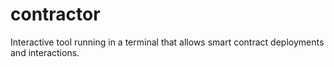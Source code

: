 # contractor

Interactive tool running in a terminal that allows smart contract deployments and interactions.
